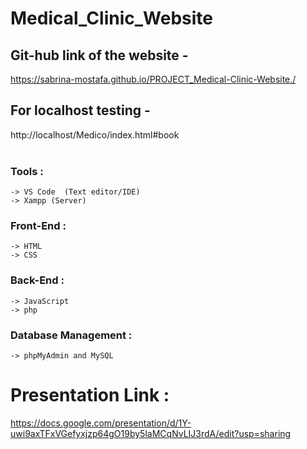 # Medical_Clinic_Website

## Git-hub link of the website -
https://sabrina-mostafa.github.io/PROJECT_Medical-Clinic-Website./


## For localhost testing -
http://localhost/Medico/index.html#book
<br/><br/>


### Tools :

    -> VS Code  (Text editor/IDE) 
    -> Xampp (Server)
        
### Front-End :

    -> HTML
    -> CSS
    
### Back-End :

    -> JavaScript
    -> php
    
### Database Management :

    -> phpMyAdmin and MySQL


# Presentation Link :
https://docs.google.com/presentation/d/1Y-uwi9axTFxVGefyxjzp64gO19by5laMCqNvLIJ3rdA/edit?usp=sharing

